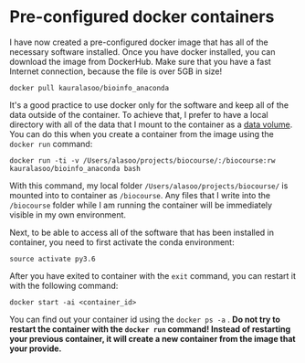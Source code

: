 # Pre-configured docker containers
I have now created a pre-configured docker image that has all of the necessary software installed. Once you have docker installed, you can download the image from DockerHub. Make sure that you have a fast Internet connection, because the file is over 5GB in size!

	docker pull kauralasoo/bioinfo_anaconda

It's a good practice to use docker only for the software and keep all of the data outside of the container. To achieve that, I prefer to have a local directory with all of the data that I mount to the container as a [data volume](https://rominirani.com/docker-tutorial-series-part-7-data-volumes-93073a1b5b72). You can do this when you create a container from the image using the `docker run` command:

	docker run -ti -v /Users/alasoo/projects/biocourse/:/biocourse:rw kauralasoo/bioinfo_anaconda bash

With this command, my local folder `/Users/alasoo/projects/biocourse/` is mounted into to container as `/biocourse`. Any files that I write into the `/biocourse` folder while I am running the container will be immediately visible in my own environment. 

Next, to be able to access all of the software that has been installed in container, you need to first activate the conda environment:

	source activate py3.6
After you have exited to container with the `exit` command, you can restart it with the following command: 

	docker start -ai <container_id>
You can find out your container id using the `docker ps -a` . **Do not try to restart the container with the `docker run` command! Instead of restarting your previous container, it will create a new container from the image that your provide.** 
<!--stackedit_data:
eyJoaXN0b3J5IjpbLTI4OTUyMDI0M119
-->